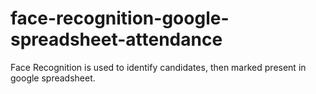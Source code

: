 # face-recognition-google-spreadsheet-attendance

Face Recognition is used to identify candidates, then marked present in google spreadsheet.



